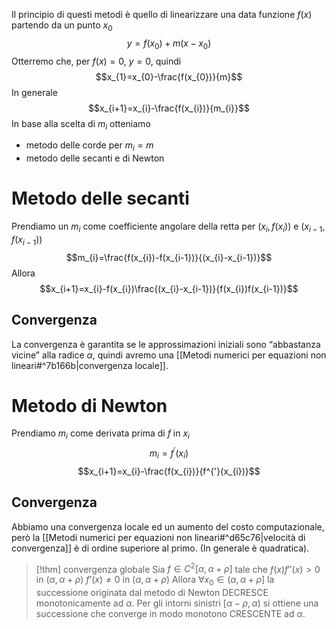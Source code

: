 Il principio di questi metodi è quello di linearizzare una data funzione $f(x)$ partendo da un punto $x_{0}$
$$y=f(x_{0})+m(x-x_{0})$$
Otterremo che, per $f(x)=0$, $y=0$, quindi
$$x_{1}=x_{0}-\frac{f(x_{0})}{m}$$
In generale $$x_{i+1}=x_{i}-\frac{f(x_{i})}{m_{i}}$$
In base alla scelta di $m_{i}$ otteniamo
- metodo delle corde per $m_{i}= m$
- metodo delle secanti e di Newton

# Metodo delle secanti
Prendiamo un $m_{i}$ come coefficiente angolare della retta per $(x_{i}, f(x_{i}))$  e $(x_{i-1},f(x_{i-1}))$
$$m_{i}=\frac{f(x_{i})-f(x_{i-1})}{(x_{i}-x_{i-1})}$$
Allora $$x_{i+1}=x_{i}-f(x_{i})\frac{(x_{i}-x_{i-1})}{f(x_{i})f(x_{i-1})}$$
## Convergenza
La convergenza è garantita se le approssimazioni iniziali sono “abbastanza vicine” alla radice $\alpha$, quindi avremo una [[Metodi numerici per equazioni non lineari#^7b166b|convergenza locale]].

# Metodo di Newton
Prendiamo $m_{i}$ come derivata prima di $f$ in $x_{i}$
$$m_{i}=f^{'}(x_{i})$$
$$x_{i+1}=x_{i}-\frac{f(x_{i})}{f^{'}(x_{i})}$$
## Convergenza
Abbiamo una convergenza locale ed un aumento del costo computazionale, però la [[Metodi numerici per equazioni non lineari#^d65c76|velocità di convergenza]] è di ordine superiore al primo. (In generale è quadratica).

>[!thm] convergenza globale
>Sia $f\in C^{2}[\alpha,\alpha+\rho]$ tale che
>$f(x)f''(x)>0$ in ($\alpha, \alpha+\rho$)
>$f’(x)\not = 0$ in ($\alpha,\alpha+\rho$)
>Allora $\forall x_{0}\in (\alpha, \alpha +\rho]$ la successione originata dal metodo di Newton DECRESCE monotonicamente ad $\alpha$.
>Per gli intorni sinistri $[\alpha-\rho,\alpha)$ si ottiene una successione che converge in modo monotono CRESCENTE ad $\alpha$.

